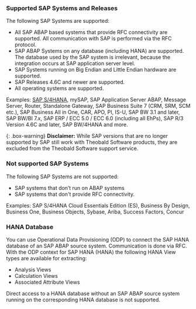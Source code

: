 ### Supported SAP Systems and Releases

The following SAP Systems are supported:
- All SAP ABAP based systems that provide RFC connectivity are supported. 
All communication with SAP is performed via the RFC protocol. 
- SAP ABAP Systems on any database (including HANA) are supported. The database used by the SAP system is irrelevant, because the integration occurs at SAP application server level.
- SAP Systems running on Big Endian and Little Endian hardware are supported.
- SAP Releases 4.6C and newer are supported. 
- All operating systems are supported.

Examples:
[SAP S/4HANA](https://kb.theobald-software.com/sap/supported-sap-and-hana-versions-by-theobald-software-products), mySAP, SAP Application Server ABAP, Message Server, Router, Standalone Gateway, SAP Business Suite 7 (CRM, SRM, SCM etc.), SAP Business All in One, CAR, APO, PI, IS-U, SAP BW 3.1 and later, SAP BW/BI 7.x, SAP ERP / ECC 5.0 / ECC 6.0 (including all EhPs), SAP R/3 Version 4.6C and later, SAP BW/4HANA and more.

{: .box-warning}
**Disclaimer:** While SAP versions that are no longer supported by SAP still work with Theobald Software products, they are excluded from the Theobald Software support service.

### Not supported SAP Systems

The following SAP Systems are not supported:
- SAP systems that don’t run on ABAP systems 
- SAP systems that don't provide RFC connectivity. <br>

Examples: SAP S/4HANA Cloud Essentials Edition (ES), Business By Design, Business One, Business Objects, Sybase, Ariba, Success Factors, Concur

### HANA Database
You can use Operational Data Provisioning (ODP) to connect the SAP HANA database of an SAP ABAP source system. 
Communication is done via RFC. 
With the ODP context for SAP HANA (HANA) the following HANA View types are available for extracting:
- Analysis Views
- Calculation Views
- Associated Attribute Views

Direct access to a HANA database without an SAP ABAP source system running on the corresponding HANA database is not supported.
